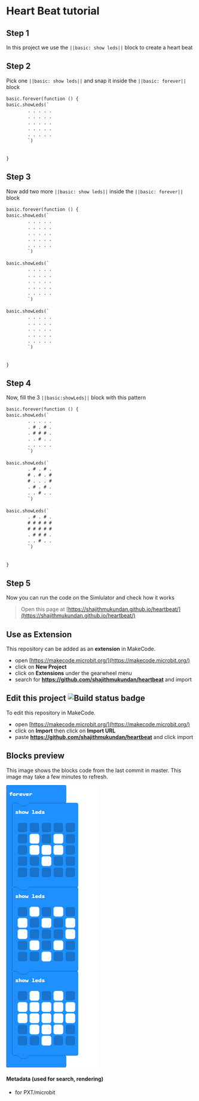 # Heart Beat tutorial

## Step 1

In this project we use the ``||basic: show leds||`` block to create a heart beat 

## Step 2

Pick one ``||basic: show leds||`` and snap it inside the ``||basic: forever||`` block

```block
basic.forever(function () {
basic.showLeds(`
        . . . . .
        . . . . .
        . . . . .
        . . . . .
        . . . . .
        `)


}

```

## Step 3

Now add two more ``||basic: show leds||`` inside the ``||basic: forever||`` block 

```block
basic.forever(function () {
basic.showLeds(`
        . . . . .
        . . . . .
        . . . . .
        . . . . .
        . . . . .
        `)

basic.showLeds(`
        . . . . .
        . . . . .
        . . . . .
        . . . . .
        . . . . .
        `)

basic.showLeds(`
        . . . . .
        . . . . .
        . . . . .
        . . . . .
        . . . . .
        `)


}

```   

## Step 4

Now, fill the 3 ``||basic:showLeds||`` block with this pattern  

```block
basic.forever(function () {
basic.showLeds(`
        . . . . .
        . # . # .
        . # # # .
        . . # . .
        . . . . .
        `)

basic.showLeds(`
        . # . # .
        # . # . #
        # . . . #
        . # . # .
        . . # . .
        `)

basic.showLeds(`
        . # . # .
        # # # # #
        # # # # #
        . # # # .
        . . # . .
        `)


}

``` 

## Step 5

Now you can run the code on the Simlulator and check how it works


> Open this page at [https://shajithmukundan.github.io/heartbeat/](https://shajithmukundan.github.io/heartbeat/)

## Use as Extension

This repository can be added as an **extension** in MakeCode.

* open [https://makecode.microbit.org/](https://makecode.microbit.org/)
* click on **New Project**
* click on **Extensions** under the gearwheel menu
* search for **https://github.com/shajithmukundan/heartbeat** and import

## Edit this project ![Build status badge](https://github.com/shajithmukundan/heartbeat/workflows/MakeCode/badge.svg)

To edit this repository in MakeCode.

* open [https://makecode.microbit.org/](https://makecode.microbit.org/)
* click on **Import** then click on **Import URL**
* paste **https://github.com/shajithmukundan/heartbeat** and click import

## Blocks preview

This image shows the blocks code from the last commit in master.
This image may take a few minutes to refresh.

![A rendered view of the blocks](https://github.com/shajithmukundan/heartbeat/raw/master/.github/makecode/blocks.png)

#### Metadata (used for search, rendering)

* for PXT/microbit
<script src="https://makecode.com/gh-pages-embed.js"></script><script>makeCodeRender("{{ site.makecode.home_url }}", "{{ site.github.owner_name }}/{{ site.github.repository_name }}");</script>
